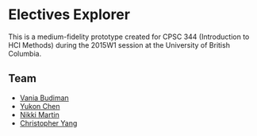 # Electives Explorer

This is a medium-fidelity prototype created for CPSC 344 (Introduction to HCI Methods) during the 2015W1 session at the University of British Columbia.

## Team

* [Vania Budiman](http://www.github.com/vaniabudiman)
* [Yukon Chen](http://www.github.com/Gemakk)
* [Nikki Martin](http://www.github.com/nikkimartin)
* [Christopher Yang](http://www.github.com/chriscyang)
